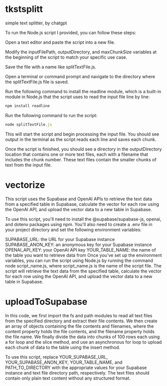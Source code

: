 # tkstsplitt
simple text splitter, by chatgpt

To run the Node.js script I provided, you can follow these steps:

Open a text editor and paste the script into a new file.

Modify the inputFilePath, outputDirectory, and maxChunkSize variables at the beginning of the script to match your specific use case.

Save the file with a name like splitTextFile.js.

Open a terminal or command prompt and navigate to the directory where the splitTextFile.js file is saved.

Run the following command to install the readline module, which is a built-in module in Node.js that the script uses to read the input file line by line:

``` javascript
npm install readline
```

Run the following command to run the script:

``` javascript
node splitTextFile.js
``` 

This will start the script and begin processing the input file. You should see output in the terminal as the script reads each line and saves each chunk.

Once the script is finished, you should see a directory in the outputDirectory location that contains one or more text files, each with a filename that includes the chunk number. These text files contain the smaller chunks of text from the input file.


# vectorize

This script uses the Supabase and OpenAI APIs to retrieve the text data from a specified table in Supabase, calculate the vector for each row using the OpenAI API, and upload the vector data to a new table in Supabase.

To use this script, you'll need to install the @supabase/supabase-js, openai, and dotenv packages using npm. You'll also need to create a .env file in your project directory and set the following environment variables:

SUPABASE_URL: the URL for your Supabase instance
SUPABASE_ANON_KEY: an anonymous key for your Supabase instance
OPENAI_API_KEY: your OpenAI API key
YOUR_TABLE_NAME: the name of the table you want to retrieve data from
Once you've set up the environment variables, you can run the script using Node.js by running the command node script_name.js, where script_name.js is the name of the script file. The script will retrieve the text data from the specified table, calculate the vector for each row using the OpenAI API, and upload the vector data to a new table in Supabase.


# uploadToSupabase

In this code, we first import the fs and path modules to read all text files from the specified directory and extract their file contents. We then create an array of objects containing the file contents and filenames, where the content property holds the file contents, and the filename property holds the file name. We finally divide the data into chunks of 100 rows each using a for loop and the slice method, and use an asynchronous for loop to upload each chunk of data to the table using the insert method.

To use this script, replace YOUR_SUPABASE_URL, YOUR_SUPABASE_ANON_KEY, YOUR_TABLE_NAME, and PATH_TO_DIRECTORY with the appropriate values for your Supabase instance and text file directory path, respectively. The text files should contain only plain text content without any structured format.
